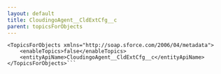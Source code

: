 ```yaml
---
layout: default
title: CloudingoAgent__CldExtCfg__c
parent: topicsForObjects
---
```


```<?xml version="1.0" encoding="UTF-8"?>
<TopicsForObjects xmlns="http://soap.sforce.com/2006/04/metadata">
    <enableTopics>false</enableTopics>
    <entityApiName>CloudingoAgent__CldExtCfg__c</entityApiName>
</TopicsForObjects>```
